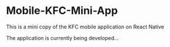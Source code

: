 # Mobile-KFC-Mini-App
This is a mini copy of the KFC mobile application on React Native

The application is currently being developed...
